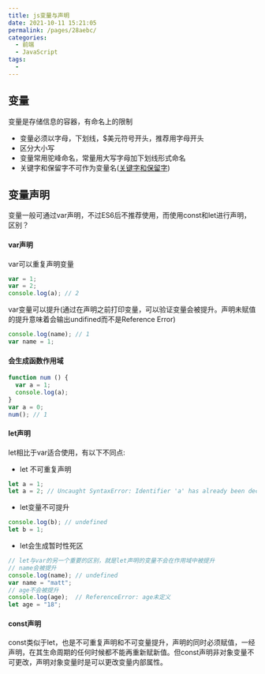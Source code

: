 ```yaml
---
title: js变量与声明
date: 2021-10-11 15:21:05
permalink: /pages/28aebc/
categories:
  - 前端
  - JavaScript
tags:
  - 
---
```

## 变量
变量是存储信息的容器，有命名上的限制
* 变量必须以字母，下划线，$美元符号开头，推荐用字母开头
* 区分大小写
* 变量常用驼峰命名，常量用大写字母加下划线形式命名
* 关键字和保留字不可作为变量名([关键字和保留字](https://www.runoob.com/js/js-reserved.html))
## 变量声明
变量一般可通过var声明，不过ES6后不推荐使用，而使用const和let进行声明，区别？
#### var声明
var可以重复声明变量
```js
var = 1;
var = 2;
console.log(a); // 2
```
var变量可以提升(通过在声明之前打印变量，可以验证变量会被提升。声明未赋值的提升意味着会输出undifined而不是Reference Error)
```js
console.log(name); // 1
var name = 1;
```
#### 会生成函数作用域
```js
function num () {
  var a = 1;
  console.log(a);
}
var a = 0;
num(); // 1
```
#### let声明
let相比于var适合使用，有以下不同点:
* let 不可重复声明
```js
let a = 1;
let a = 2; // Uncaught SyntaxError: Identifier 'a' has already been declared
```
* let变量不可提升
```js
console.log(b); // undefined
let b = 1;
```
* let会生成暂时性死区
```js
// let与var的另一个重要的区别，就是let声明的变量不会在作用域中被提升
// name会被提升
console.log(name); // undefined
var name = "matt";
// age不会被提升
console.log(age);  // ReferenceError: age未定义
let age = "18";
```
#### const声明
const类似于let，也是不可重复声明和不可变量提升，声明的同时必须赋值，一经声明，在其生命周期的任何时候都不能再重新赋新值。但const声明非对象变量不可更改，声明对象变量时是可以更改变量内部属性。
